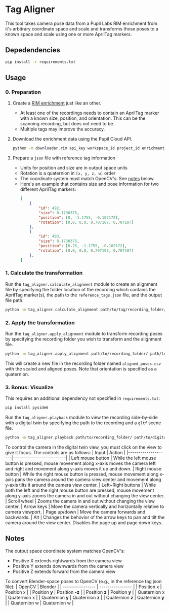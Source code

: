 # Tag Aligner

This tool takes camera pose data from a Pupil Labs RIM enrichment from it's arbitrary coordinate space and scale and transforms those poses to a known space and scale using one or more AprilTag markers.

## Depedendencies
```bash
pip install -r requirements.txt
```

## Usage

### 0. Preparation

1. Create a [RIM enrichment](https://docs.pupil-labs.com/neon/pupil-cloud/enrichments/reference-image-mapper/) just like an other.
    * At least one of the recordings needs to contain an AprilTag marker with a known size, position, and orientation. This can be the scanning recording, but does not need to be.
    * Multiple tags may improve the accuracy.
2. Download the enrichment data using the Pupil Cloud API.
    ```bash
    python -m downloader.rim api_key workspace_id project_id enrichment_id recording_id
    ```

3. Prepare a `json` file with reference tag information
    * Units for position and size are in output space units
    * Rotation is a quaternion in `[x, y, z, w]` order
    * The coordinate system must match OpenCV's. See [notes](#notes) below.
    * Here's an example that contains size and pose information for two different AprilTag markers:
        ```json
        [
            {
                "id": 492,
                "size": 0.1730375,
                "position": [0, -1.1755, -0.102172],
                "rotation": [0.0, 0.0, 0.707107, 0.707107]
            },
            {
                "id": 493,
                "size": 0.1730375,
                "position": [0.25, -1.1755, -0.102172],
                "rotation": [0.0, 0.0, 0.707107, 0.707107]
            },
        ]
        ```


### 1. Calculate the transformation

Run the `tag_aligner.calculate_alignment` module to create an alignment file by specifying the folder location of the recording which contains the AprilTag marker(s), the path to the `reference_tags.json` file, and the output file path.
```bash
python -m tag_aligner.calculate_alignment path/to/tag/recording_folder/ path/to/reference_tags.json path/to/output/alignment.json
```

### 2. Apply the transformation

Run the `tag_aligner.apply_alignment` module to transform recording poses by specifying the recording folder you wish to transform and the alignment file.
```bash
python -m tag_aligner.apply_alignment path/to/recording_folder/ path/to/alignment.json
```

This will create a new file in the recording folder named `aligned_poses.csv` with the scaled and aligned poses. Note that orientation is specified as a quaternion.

### 3. Bonus: Visualize
This requires an additional dependency not specified in `requirements.txt`:
```bash
pip install pyside6
```

Run the `tag_aligner.playback` module to view the recording side-by-side with a digital twin by specifying the path to the recording and a `gltf` scene file.
```bash
python -m tag_aligner.playback path/to/recording_folder/ path/to/digital/scene.gltf
```

To control the camera in the digital twin view, you must click on the view to give it focus. The controls are as follows:
| Input              | Action                   |
|--------------------|--------------------------|
| Left mouse button  | While the left mouse button is pressed, mouse movement along x-axis moves the camera left and right and movement along y-axis moves it up and down.
| Right mouse button | While the right mouse button is pressed, mouse movement along x-axis pans the camera around the camera view center and movement along y-axis tilts it around the camera view center.
| Left+Right buttons | While both the left and the right mouse button are pressed, mouse movement along y-axis zooms the camera in and out without changing the view center.
| Scroll wheel       | Zooms the camera in and out without changing the view center.
| Arrow keys         | Move the camera vertically and horizontally relative to camera viewport.
| Page up/down       | Move the camera forwards and backwards.
| Alt                | Changes the behovior of the arrow keys to pan and tilt the camera around the view center. Disables the page up and page down keys.


## Notes

The output space coordinate system matches OpenCV's:
* Positive X extends rightwards from the camera view
* Positive Y extends downwards from the camera view
* Positive Z extends forward from the camera view

To convert Blender-space poses to OpenCV (e.g., in the reference tag json file):
| OpenCV           | Blender          |
| ---------------- | ---------------- |
| Position x       | Position x       |
| Position **y**   | Position **-z**  |
| Position **z**   | Position **y**   |
| Quaternion x     | Quaternion x     |
| Quaternion **y** | Quaternion **z** |
| Quaternion **z** | Quaternion **y** |
| Quaternion w     | Quaternion w     |
